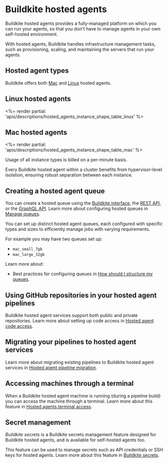 # Buildkite hosted agents

Buildkite hosted agents provides a fully-managed platform on which you can run your agents, so that you don't have to manage agents in your own self-hosted environment.

With hosted agents, Buildkite handles infrastructure management tasks, such as provisioning, scaling, and maintaining the servers that run your agents.

## Hosted agent types

Buildkite offers both [Mac](/docs/pipelines/hosted-agents/mac) and [Linux](/docs/pipelines/hosted-agents/linux) hosted agents.

<h2>Linux hosted agents</h2>
<%= render partial: 'apis/descriptions/hosted_agents_instance_shape_table_linux' %>

<h2>Mac hosted agents</h2>
<%= render partial: 'apis/descriptions/hosted_agents_instance_shape_table_mac' %>

Usage of all instance types is billed on a per-minute basis.

Every Buildkite hosted agent within a cluster benefits from hypervisor-level isolation, ensuring robust separation between each instance.

## Creating a hosted agent queue

You can create a hosted queue using the [Buildkite interface](#create-a-hosted-queue-using-the-buildkite-interface), the [REST API](#create-a-hosted-queue-using-the-rest-api), or the [GraphQL API](#create-a-hosted-queue-using-the-graphql-api). Learn more about configuring hosted queues in [Manage queues](/docs/pipelines/clusters/manage-queues).

You can set up distinct hosted agent queues, each configured with specific types and sizes to efficiently manage jobs with varying requirements.

For example you may have two queues set up:

- `mac_small_7gb`
- `mac_large_32gb`

Learn more about:

- Best practices for configuring queues in [How should I structure my queues](/docs/pipelines/clusters#clusters-and-queues-best-practices-how-should-i-structure-my-queues).

## Using GitHub repositories in your hosted agent pipelines

Buildkite hosted agent services support both public and private repositories. Learn more about setting up code access in [Hosted agent code access](/docs/pipelines/hosted-agents/code-access).

## Migrating your pipelines to hosted agent services

Learn more about migrating existing pipelines to Buildkite hosted agent services in [Hosted agent pipeline migration](/docs/pipelines/hosted-agents/pipeline-migration).

## Accessing machines through a terminal

When a Buildkite hosted agent machine is running (during a pipeline build) you can access the machine through a terminal. Learn more about this feature in [Hosted agents terminal access](/docs/pipelines/hosted-agents/terminal-access).

## Secret management

_Buildkite secrets_ is a Buildkite secrets management feature designed for Buildkite hosted agents, and is available for self-hosted agents too.

This feature can be used to manage secrets such as API credentials or SSH keys for hosted agents. Learn more about this feature in [Buildkite secrets](/docs/pipelines/security/secrets/buildkite-secrets).

